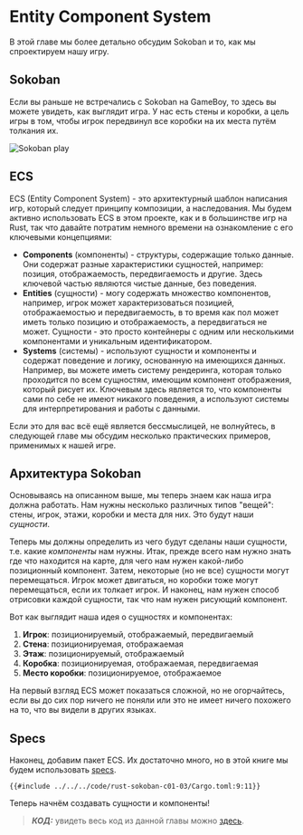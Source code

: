 # Entity Component System

В этой главе мы более детально обсудим Sokoban и то, как мы спроектируем нашу игру.

## Sokoban

Если вы раньше не встречались с Sokoban на GameBoy, то здесь вы можете увидеть, как выглядит игра. У нас есть стены и коробки, а цель игры в том, чтобы игрок передвинул все коробки на их места путём толкания их.

![Sokoban play](./images/sokoban.gif)

## ECS

ECS (Entity Component System) - это архитектурный шаблон написания игр, который следует принципу композиции, а наследования. Мы будем активно использовать ECS в этом проекте, как и в большинстве игр на Rust, так что давайте потратим немного времени на ознакомление с его ключевыми концепциями:

- **Components** (компоненты) - структуры, содержащие только данные. Они содержат разные характеристики сущностей, например: позиция, отображаемость, передвигаемость и другие. Здесь ключевой частью являются чистые данные, без поведения.
- **Entities** (сущности) - могу содержать множество компонентов, например, игрок может характеризоваться позицией, отображаемостью и передвигаемость, в то время как пол может иметь только позицию и отображаемость, а передвигаться не может. Сущности - это просто контейнеры с одним или несколькими компонентами и уникальным идентификатором.
- **Systems** (системы) - используют сущности и компоненты и содержат поведение и логику, основанную на имеющихся данных. Например, вы можете иметь систему рендеринга, которая только проходится по всем сущностям, имеющим компонент отображения, который рисует их. Ключевым здесь является то, что компоненты сами по себе не имеют никакого поведения, а используют системы для интерпретирования и работы с данными.

Если это для вас всё ещё является бессмыслицей, не волнуйтесь, в следующей главе мы обсудим несколько практических примеров, применимых к нашей игре.

## Архитектура Sokoban

Основываясь на описанном выше, мы теперь знаем как наша игра должна работать. Нам нужны несколько различных типов "вещей": стены, игрок, этажи, коробки и места для них. Это будут наши *сущности*.

Теперь мы должны определить из чего будут сделаны наши сущности, т.е. какие *компоненты* нам нужны. Итак, прежде всего нам нужно знать где что находится на карте, для чего нам нужен какой-либо позиционный компонент. Затем, некоторые (но не все) сущности могут перемещаться. Игрок может двигаться, но коробки тоже могут перемещаться, если их толкает игрок. И наконец, нам нужен способ отрисовки каждой сущности, так что нам нужен рисующий компонент.

Вот как выглядит наша идея о сущностях и компонентах:

1. **Игрок**: позиционируемый, отображаемый, передвигаемый
2. **Стена**: позиционируемая, отображаемая
3. **Этаж**: позиционируемый, отображаемый
4. **Коробка**: позиционируемая, отображаемая, передвигаемая
5. **Место коробки**: позиционируемое, отображаемое

На первый взгляд ECS может показаться сложной, но не огорчайтесь, если вы до сих пор ничего не поняли или это не имеет ничего похожего на то, что вы видели в других языках.

## Specs

Наконец, добавим пакет ECS. Их достаточно много, но в этой книге мы будем использовать [specs](https://specs.amethyst.rs/docs/tutorials/).

```
{{#include ../../../code/rust-sokoban-c01-03/Cargo.toml:9:11}}
```

Теперь начнём создавать сущности и компоненты!

> ***КОД:*** увидеть весь код из данной главы можно [здесь](https://github.com/iolivia/rust-sokoban/tree/master/code/rust-sokoban-c01-03).
